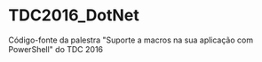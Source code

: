 # TDC2016_DotNet
Código-fonte da palestra "Suporte a macros na sua aplicação com PowerShell" do TDC 2016
